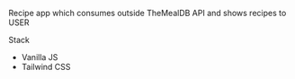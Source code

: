 Recipe app which consumes outside TheMealDB API and shows recipes to USER

Stack 
  - Vanilla JS
  - Tailwind CSS